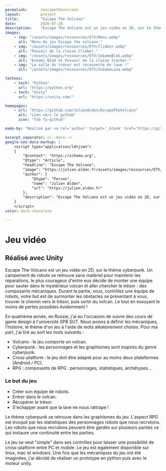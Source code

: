 ```yaml
---
permalink:      /escapethevolcano
layout:         project
title:          "Escape The Volcano"
date:           2020-07-28
description:    "Escape The Volcano est un jeu vidéo en 2D, sur le thème cyberpunk. Un campement de robots se retrouve sans matériel pour maintenir les réparations, le plus courageux d'entre eux décide de monter une équipe pour sauter dans le mystérieux volcan et aller chercher le trésor : des composants mécaniques. Durant la partie, vous, contrôlez une équipe de robots, votre but est de surmonter les obstacles se présentant à vous, trouver le chemin vers le trésor, puis sortir du volcan. Le tout en essuyant le moins de pertes possibles évidemment !"
images:
    - img: "/assets/images/ressources/ETV/Menu.webp"
      alt: "Menu du jeu Escape the volcano."
    - img: "/assets/images/ressources/ETV/Climber.webp"
      alt: "Pouvoir de la classe Climber."
    - img: "/assets/images/ressources/ETV/InGameBlob.webp"
      alt: "Ennemi Blob et Pouvoir de la classe tracker."
    - img: "La salle du trésor est recouverte de lave !"
      alt: "/assets/images/ressources/ETV/InGameLava.webp"

technos:
    - tech: "Python"
      url: "https://python.org"
    - tech: "Unity"
      url: "https://unity.com/"

homepages:
    - url: "https://github.com/JulienAldon/EscapeTheVolcano"
      alt: "Lien vers le github"
      icon: "fab fa-github"

made-by: "Réalisé par <a rel='author' target='_blank' href='https://github.com/JulienAldon'>Julien Aldon</a>"

excerpt_separator: <!--more-->
google-seo-data-markup: |
    <script type="application/ld+json">
    {
        "@context": "https://schema.org",
        "@type": "Article",
        "headline": "Escape The Volcano",
        "image": "https://julien.aldon.fr/assets/images/ressources/ETV/Menu.webp",
        "author": {
            "@type": "Person",
            "name": "Julien Aldon",
            "url": "https://julien.aldon.fr"
        },
        "description": "Escape The Volcano est un jeu vidéo en 2D, sur le thème cyberpunk. Un campement de robots se retrouve sans matériel pour maintenir les réparations, le plus courageux d'entre eux décide de monter une équipe pour sauter dans le mystérieux volcan et aller chercher le trésor : des composants mécaniques. Durant la partie, vous, contrôlez une équipe de robots, votre but est de surmonter les obstacles se présentant à vous, trouver le chemin vers le trésor, puis sortir du volcan. Le tout en essuyant le moins de pertes possibles évidemment !"
    }
    </script>
color: dark-chocolate

---
```

# Jeu vidéo
## Réalisé avec Unity
Escape The Volcano est un jeu vidéo en 2D, sur le thème cyberpunk. <!--more-->
Un campement de robots se retrouve sans matériel pour maintenir les réparations, le plus courageux d'entre eux décide de monter une équipe pour sauter dans le mystérieux volcan et aller chercher le trésor : des composants mécaniques. Durant la partie, vous, contrôlez une équipe de robots, votre but est de surmonter les obstacles se présentant à vous, trouver le chemin vers le trésor, puis sortir du volcan. Le tout en essuyant le moins de pertes possibles évidemment !

En quatrième année, en Russie, j'ai eu l'occasion de suivre des cours de game design à l'université SPB SUT.
Nous avions à définir les mécaniques, l'histoire, le thème d'un jeu à l'aide de mots aléatoirement choisis.
Pour ma part, j'ai tiré au sort les mots suivants :
- Volcano : le jeu comporte un volcan.
- Cyberpunk : les personnages et les graphismes sont inspirés du genre cyberpunk.
- Cross-platform : le jeu doit être adapté pour au moins deux plateformes (Android / PC).
- RPG : composants de RPG : personnages, statistiques, archétypes...
            
### Le but du jeu
- Créer son équipe de robots.
- Entrer dans le volcan.
- Récupérer le trésor.
- S'échapper avant que la lave ne nous rattrape !

Le thème cyberpunk se retrouve dans les graphismes du jeu. L'aspect RPG est évoqué par les statistiques des personnages robots que nous recrutons. Les robots que nous recrutons peuvent être gardés sur plusieurs parties ce qui instaure une continuité entre les parties.

Le jeu se veut "simple" dans ses contrôles pour laisser une possibilité de cross-platform entre PC et mobile. Le jeu est également disponible sur linux, mac et windows. Une fois que les mécaniques du jeu ont été imaginées, j'ai décidé de réaliser un prototype en python puis avec le moteur unity.